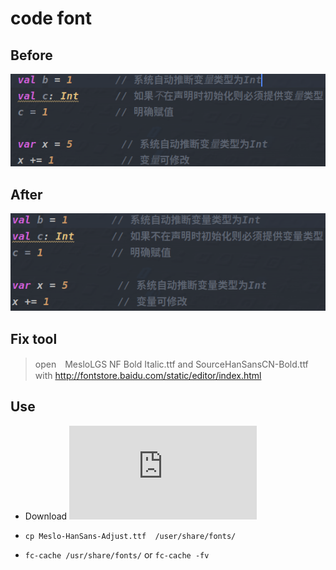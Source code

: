 # code font

## Before

![图](/img/before.png)

## After

![图](/img/after.png)

## Fix tool

> open　MesloLGS NF Bold Italic.ttf and SourceHanSansCN-Bold.ttf with <http://fontstore.baidu.com/static/editor/index.html>

## Use

- Download ![Meslo-HanSans-Adjust.ttf](https://raw.githubusercontent.com/wbmins/Meslo-HanSans-Adjust/master/Meslo-HanSans-Adjust.ttf)

- `cp Meslo-HanSans-Adjust.ttf  /user/share/fonts/`

- `fc-cache /usr/share/fonts/` or `fc-cache -fv`
